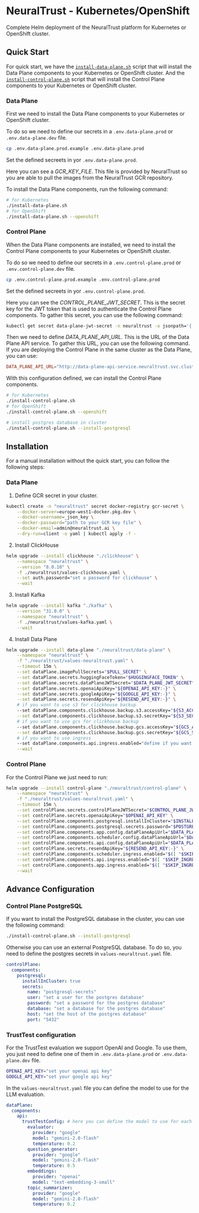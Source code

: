 # NeuralTrust - Kubernetes/OpenShift

Complete Helm deployment of the NeuralTrust platform for Kubernetes or OpenShift cluster.

## Quick Start

For quick start, we have the [`install-data-plane.sh`](./install-data-plane.sh) script that will install the Data Plane components to your Kubernetes or OpenShift cluster. And the [`install-control-plane.sh`](./install-control-plane.sh) script that will install the Control Plane components to your Kubernetes or OpenShift cluster.

### Data Plane

First we need to install the Data Plane components to your Kubernetes or OpenShift cluster.

To do so we need to define our secrets in a `.env.data-plane.prod` or `.env.data-plane.dev` file.

```bash
cp .env.data-plane.prod.example .env.data-plane.prod
```

Set the defined secreets in yor `.env.data-plane.prod`.

Here you can see a *GCR_KEY_FILE*. This file is provided by NeuralTrust so you are able to pull the images from the NeuralTrust GCR repository.

To install the Data Plane components, run the following command:

```bash
# for Kubernetes
./install-data-plane.sh
# for OpenShift
./install-data-plane.sh --openshift
```

### Control Plane

When the Data Plane components are installed, we need to install the Control Plane components to your Kubernetes or OpenShift cluster.

To do so we need to define our secrets in a `.env.control-plane.prod` or `.env.control-plane.dev` file.

```bash
cp .env.control-plane.prod.example .env.control-plane.prod
```

Set the defined secreets in yor `.env.control-plane.prod`.

Here you can see the *CONTROL_PLANE_JWT_SECRET*. This is the secret key for the JWT token that is used to authenticate the Control Plane components. To gather this secret, you can use the following command:

```bash
kubectl get secret data-plane-jwt-secret -n neuraltrust -o jsonpath='{.data.DATA_PLANE_JWT_SECRET}' | base64 --decod
```

Then we need to define *DATA_PLANE_API_URL*. This is the URL of the Data Plane API service. To gather this URL, you can use the following command. If you are deploying the Control Plane in the same cluster as the Data Plane, you can use:

```toml
DATA_PLANE_API_URL="http://data-plane-api-service.neuraltrust.svc.cluster.local"
```

With this configuration defined, we can install the Control Plane components.

```bash
# for Kubernetes
./install-control-plane.sh
# for OpenShift
./install-control-plane.sh --openshift

# install postgres database in cluster
./install-control-plane.sh --install-postgresql
```

## Installation

For a manual installation without the quick start, you can follow the following steps:

### Data Plane

1. Define GCR secret in your cluster.

```bash
kubectl create -n "neuraltrust" secret docker-registry gcr-secret \
    --docker-server=europe-west1-docker.pkg.dev \
    --docker-username=_json_key \
    --docker-password="path to your GCR key file" \
    --docker-email=admin@neuraltrust.ai \
    --dry-run=client -o yaml | kubectl apply -f -
```

2. Install ClickHouse

```bash
helm upgrade --install clickhouse "./clickhouse" \
    --namespace "neuraltrust" \
    --version "8.0.10" \
    -f ./neuraltrust/values-clickhouse.yaml \
    --set auth.password="set a password for clickhouse" \
    --wait
```

3. Install Kafka

```bash
helm upgrade --install kafka "./kafka" \
    --version "31.0.0" \
    --namespace "neuraltrust" \
    -f ./neuraltrust/values-kafka.yaml \
    --wait
```

4. Install Data Plane

```bash
helm upgrade --install data-plane "./neuraltrust/data-plane" \
    --namespace "neuraltrust" \
    -f "./neuraltrust/values-neuraltrust.yaml" \
    --timeout 15m \
    --set dataPlane.imagePullSecrets="$PULL_SECRET" \
    --set dataPlane.secrets.huggingFaceToken="$HUGGINGFACE_TOKEN" \
    --set dataPlane.secrets.dataPlaneJWTSecret="$DATA_PLANE_JWT_SECRET" \
    --set dataPlane.secrets.openaiApiKey="${OPENAI_API_KEY:-}" \
    --set dataPlane.secrets.googleApiKey="${GOOGLE_API_KEY:-}" \
    --set dataPlane.secrets.resendApiKey="${RESEND_API_KEY:-}" \
    # if you want to use s3 for clickhouse backup
    --set dataPlane.components.clickhouse.backup.s3.accessKey="${S3_ACCESS_KEY:-}" \
    --set dataPlane.components.clickhouse.backup.s3.secretKey="${S3_SECRET_KEY:-}" \
    # if you want to use gcs for clickhouse backup
    --set dataPlane.components.clickhouse.backup.gcs.accessKey="${GCS_ACCESS_KEY:-}" \
    --set dataPlane.components.clickhouse.backup.gcs.secretKey="${GCS_SECRET_KEY:-}" \
    # if you want to use ingress
    --set dataPlane.components.api.ingress.enabled="define if you want to use ingress" \
    --wait
```


### Control Plane

For the Control Plane we just need to run:

```bash
helm upgrade --install control-plane "./neuraltrust/control-plane" \
    --namespace "neuraltrust" \
    -f "./neuraltrust/values-neuraltrust.yaml" \
    --timeout 15m \
    --set controlPlane.secrets.controlPlaneJWTSecret="$CONTROL_PLANE_JWT_SECRET" \
    --set controlPlane.secrets.openaiApiKey="$OPENAI_API_KEY" \
    --set controlPlane.components.postgresql.installInCluster="$INSTALL_POSTGRESQL" \
    --set controlPlane.components.postgresql.secrets.password="$POSTGRES_PASSWORD" \
    --set controlPlane.components.app.config.dataPlaneApiUrl="$DATA_PLANE_API_URL" \
    --set controlPlane.components.scheduler.config.dataPlaneApiUrl="$DATA_PLANE_API_URL" \
    --set controlPlane.components.api.config.dataPlaneApiUrl="$DATA_PLANE_API_URL" \
    --set controlPlane.secrets.resendApiKey="${RESEND_API_KEY:-}" \
    --set controlPlane.components.scheduler.ingress.enabled="$([ "$SKIP_INGRESS" = true ] && echo false || echo true)" \
    --set controlPlane.components.api.ingress.enabled="$([ "$SKIP_INGRESS" = true ] && echo false || echo true)" \
    --set controlPlane.components.app.ingress.enabled="$([ "$SKIP_INGRESS" = true ] && echo false || echo true)" \
    --wait
```


## Advance Configuration

### Control Plane PostgreSQL

If you want to install the PostgreSQL database in the cluster, you can use the following command:

```bash
./install-control-plane.sh --install-postgresql
```

Otherwise you can use an external PostgreSQL database. To do so, you need to define the postgres secrets in `values-neuraltrust.yaml` file.

```yaml
controlPlane:
  components:
    postgresql:
      installInCluster: true
      secrets:
        name: "postgresql-secrets"
        user: "set a user for the postgres database"
        password: "set a password for the postgres database"
        database: "set a database for the postgres database"
        host: "set the host of the postgres database"
        port: "5432"
```

### TrustTest configuration

For the TrustTest evaluation we support OpenAI and Google. To use them, you just need to define one of them in `.env.data-plane.prod` or `.env.data-plane.dev` file.

```bash
OPENAI_API_KEY="set your openai api key"
GOOGLE_API_KEY="set your google api key"
```

In the `values-neuraltrust.yaml` file you can define the model to use for the LLM evaluation.

```yaml
dataPlane:
  components:
    api:
      trustTestConfig: # here you can define the model to use for each use case
        evaluator:
          provider: "google"
          model: "gemini-2.0-flash"
          temperature: 0.2
        question_generator:
          provider: "google"
          model: "gemini-2.0-flash"
          temperature: 0.5
        embeddings:
          provider: "openai"
          model: "text-embedding-3-small"
        topic_summarizer:
          provider: "google"
          model: "gemini-2.0-flash"
          temperature: 0.2
```
